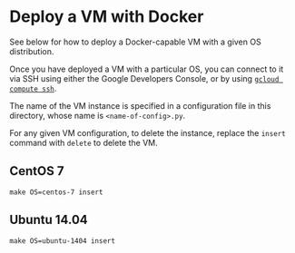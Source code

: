 # Deploy a VM with Docker

See below for how to deploy a Docker-capable VM with a given OS distribution.

Once you have deployed a VM with a particular OS, you can connect to it via SSH
using either the Google Developers Console, or by using [`gcloud compute
ssh`](https://cloud.google.com/sdk/gcloud/reference/compute/ssh).

The name of the VM instance is specified in a configuration file in this
directory, whose name is `<name-of-config>.py`.

For any given VM configuration, to delete the instance, replace the `insert`
command with `delete` to delete the VM.

## CentOS 7

    make OS=centos-7 insert

## Ubuntu 14.04

    make OS=ubuntu-1404 insert
